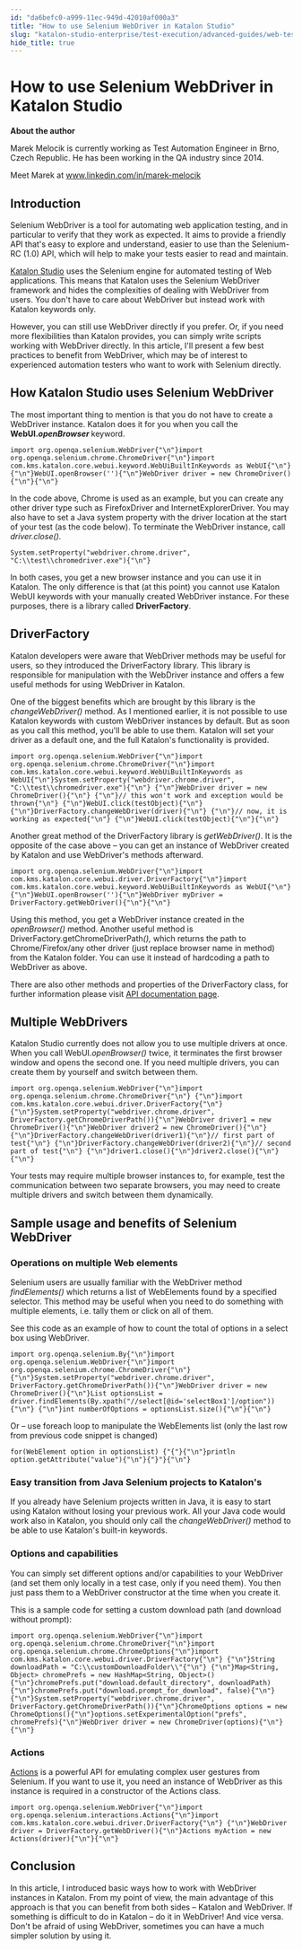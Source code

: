 ```yaml
---
id: "da6befc0-a999-11ec-949d-42010af000a3"
title: "How to use Selenium WebDriver in Katalon Studio"
slug: "katalon-studio-enterprise/test-execution/advanced-guides/web-testing/how-to-use-selenium-webdriver-in-katalon-studio"
hide_title: true
---
```

    

# <a id="id" class="anchor_top_offset"/><a id="ariaid-title1" class="anchor_top_offset"/>How to use Selenium WebDriver in Katalon Studio

    
      
<p xmlns="http://www.w3.org/1999/xhtml" className="p">   <strong className="ph b">About the author</strong> </p> 
      
<p xmlns="http://www.w3.org/1999/xhtml" className="p">Marek Melocik is currently working as Test Automation Engineer   in Brno, Czech Republic. He has been working in the QA industry   since 2014.</p> 
      
<p xmlns="http://www.w3.org/1999/xhtml" className="p">Meet Marek at <a className="xref j-external-link" href="http://www.linkedin.com/in/marek-melocik" target="_blank">www.linkedin.com/in/marek-melocik</a> </p> 
    
  
    

## <a id="id_1" class="anchor_top_offset"/>Introduction

    
      
<p xmlns="http://www.w3.org/1999/xhtml" className="p">Selenium WebDriver is a tool for automating web application   testing, and in particular to verify that they work as expected. It   aims to provide a friendly API that's easy to explore and   understand, easier to use than the Selenium-RC (1.0) API, which   will help to make your tests easier to read and maintain.</p> 
      
<p xmlns="http://www.w3.org/1999/xhtml" className="p">   <a className="xref j-external-link" href="https://www.katalon.com/" target="_blank">Katalon Studio</a> uses the   Selenium engine for automated testing of Web applications. This   means that Katalon uses the Selenium WebDriver framework and hides   the complexities of dealing with WebDriver from users. You don't   have to care about WebDriver but instead work with Katalon keywords   only.</p> 
      
<p xmlns="http://www.w3.org/1999/xhtml" className="p">However, you can still use WebDriver directly if you prefer. Or,   if you need more flexibilities than Katalon provides, you can   simply write scripts working with WebDriver directly. In this   article, I'll present a few best practices to benefit from   WebDriver, which may be of interest to experienced automation   testers who want to work with  Selenium directly.</p> 
    
  

## <a id="id_2" class="anchor_top_offset"/>How Katalon Studio uses Selenium WebDriver

<p xmlns="http://www.w3.org/1999/xhtml" className="p">The most important thing to mention is that you do not have to   create a WebDriver instance. Katalon does it for you when you call   the <strong className="ph b">WebUI.<em className="ph i">openBrowser</em>   </strong> keyword.</p> 
<pre xmlns="http://www.w3.org/1999/xhtml" className="pre codeblock"><code>import org.openqa.selenium.WebDriver{"\n"}import org.openqa.selenium.chrome.ChromeDriver{"\n"}import com.kms.katalon.core.webui.keyword.WebUiBuiltInKeywords as WebUI{"\n"} {"\n"}WebUI.openBrowser(''){"\n"}WebDriver driver = new ChromeDriver(){"\n"}{"\n"}</code></pre> 
<p xmlns="http://www.w3.org/1999/xhtml" className="p">In the code above, Chrome is used as an example, but you can   create any other driver type such as FirefoxDriver and   InternetExplorerDriver. You may also have to set a Java system   property with the driver location at the start of your test    (as the code below). To terminate the WebDriver instance, call   <em className="ph i">driver.close().</em> </p> 
<pre xmlns="http://www.w3.org/1999/xhtml" className="pre codeblock"><code>System.setProperty("webdriver.chrome.driver", "C:\\test\\chromedriver.exe"){"\n"}</code></pre> 
<p xmlns="http://www.w3.org/1999/xhtml" className="p">In both cases, you get a new browser instance and you can use it   in Katalon. The only difference is that (at this point) you cannot   use Katalon WebUI keywords with your manually created WebDriver   instance. For these purposes, there is a library called   <strong className="ph b">DriverFactory</strong>.</p> 
    

## <a id="id_3" class="anchor_top_offset"/>DriverFactory

    
      
<p xmlns="http://www.w3.org/1999/xhtml" className="p">Katalon developers were aware that WebDriver methods may be   useful for users, so they introduced the DriverFactory library.   This library is responsible for manipulation with the WebDriver   instance and offers a few useful methods for using WebDriver in   Katalon.</p> 
      
<p xmlns="http://www.w3.org/1999/xhtml" className="p">One of the biggest benefits which are brought by this library is   the <em className="ph i">changeWebDriver()</em> method. As I mentioned earlier, it   is not possible to use Katalon keywords with custom WebDriver   instances by default. But as soon as you call this method, you'll   be able to use them. Katalon will set your driver as a default one,   and the full Katalon's functionality is provided.</p> 
              
<pre xmlns="http://www.w3.org/1999/xhtml" className="pre codeblock"><code>import org.openqa.selenium.WebDriver{"\n"}import org.openqa.selenium.chrome.ChromeDriver{"\n"}import com.kms.katalon.core.webui.keyword.WebUiBuiltInKeywords as WebUI{"\n"}System.setProperty("webdriver.chrome.driver", "C:\\test\\chromedriver.exe"){"\n"} {"\n"}WebDriver driver = new ChromeDriver(){"\n"} {"\n"}// this won't work and exception would be thrown{"\n"} {"\n"}WebUI.click(testObject){"\n"} {"\n"}DriverFactory.changeWebDriver(driver){"\n"} {"\n"}// now, it is working as expected{"\n"} {"\n"}WebUI.click(testObject){"\n"}{"\n"}</code></pre> 
            
<p xmlns="http://www.w3.org/1999/xhtml" className="p">Another great method of the DriverFactory library is   <em className="ph i">getWebDriver()</em>. It is the opposite of the case above   – you can get an instance of WebDriver created by Katalon and   use WebDriver's methods afterward.</p> 
              
<pre xmlns="http://www.w3.org/1999/xhtml" className="pre codeblock"><code>import org.openqa.selenium.WebDriver{"\n"}import com.kms.katalon.core.webui.driver.DriverFactory{"\n"}import com.kms.katalon.core.webui.keyword.WebUiBuiltInKeywords as WebUI{"\n"} {"\n"}WebUI.openBrowser(''){"\n"}WebDriver myDriver = DriverFactory.getWebDriver(){"\n"}{"\n"}</code></pre> 
            
<p xmlns="http://www.w3.org/1999/xhtml" className="p">Using this method, you get a WebDriver instance created in the   <em className="ph i">openBrowser()</em> method. Another useful method is   DriverFactory.getChromeDriverPath<em className="ph i">(),</em> which returns the   path to Chrome/Firefox/any other driver (just replace browser name   in method) from the Katalon folder. You can use it instead of   hardcoding a path to WebDriver as above.</p> 
      
<p xmlns="http://www.w3.org/1999/xhtml" className="p">There are also other methods and properties of the DriverFactory   class, for further information please visit <a className="xref j-external-link" href="https://api-docs.katalon.com/com/kms/katalon/core/webui/driver/DriverFactory.html rel=" target="_blank">API     documentation page</a>.</p> 
    
  
    

## <a id="id_4" class="anchor_top_offset"/>Multiple WebDrivers

    
      
<p xmlns="http://www.w3.org/1999/xhtml" className="p">Katalon Studio currently does not allow you to use multiple   drivers at once. When you call WebUI.<em className="ph i">openBrowser()</em> twice,   it terminates the first browser window and opens the second one. If   you need multiple drivers, you can create them by yourself and   switch between them.</p> 
              
<pre xmlns="http://www.w3.org/1999/xhtml" className="pre codeblock"><code>import org.openqa.selenium.WebDriver{"\n"}import org.openqa.selenium.chrome.ChromeDriver{"\n"} {"\n"}import com.kms.katalon.core.webui.driver.DriverFactory{"\n"} {"\n"}System.setProperty("webdriver.chrome.driver", DriverFactory.getChromeDriverPath()){"\n"}WebDriver driver1 = new ChromeDriver(){"\n"}WebDriver driver2 = new ChromeDriver(){"\n"} {"\n"}DriverFactory.changeWebDriver(driver1){"\n"}// first part of test{"\n"} {"\n"}DriverFactory.changeWebDriver(driver2){"\n"}// second part of test{"\n"} {"\n"}driver1.close(){"\n"}driver2.close(){"\n"}{"\n"}</code></pre> 
            
<p xmlns="http://www.w3.org/1999/xhtml" className="p">Your tests may require multiple browser instances to, for   example, test the communication between two separate browsers, you   may need to create multiple drivers and switch between them   dynamically.</p> 
    
  
    

## <a id="id_5" class="anchor_top_offset"/>Sample usage and benefits of Selenium WebDriver

    
                  

### <a id="id_6" class="anchor_top_offset"/>Operations on multiple Web elements

<p xmlns="http://www.w3.org/1999/xhtml" className="p">Selenium users are usually familiar with the WebDriver method   <em className="ph i">findElements()</em> which returns a list of WebElements found   by a specified selector. This method may be useful when you need to   do something with multiple elements, i.e. tally them or click on   all of them.</p> 
<p xmlns="http://www.w3.org/1999/xhtml" className="p">See this code as an example of how to count the total of options   in a select box using WebDriver.</p> 
<pre xmlns="http://www.w3.org/1999/xhtml" className="pre codeblock"><code>import org.openqa.selenium.By{"\n"}import org.openqa.selenium.WebDriver{"\n"}import org.openqa.selenium.chrome.ChromeDriver{"\n"} {"\n"}System.setProperty("webdriver.chrome.driver", DriverFactory.getChromeDriverPath()){"\n"}WebDriver driver = new ChromeDriver(){"\n"}List optionsList = driver.findElements(By.xpath("//select[@id='selectBox1']/option")){"\n"} {"\n"}int numberOfOptions = optionsList.size(){"\n"}{"\n"}</code></pre> 
<p xmlns="http://www.w3.org/1999/xhtml" className="p">Or – use foreach loop to manipulate the WebElements list   (only the last row from previous code snippet is changed)</p> 
<pre xmlns="http://www.w3.org/1999/xhtml" className="pre codeblock"><code>for(WebElement option in optionsList) {"{"}{"\n"}println option.getAttribute("value"){"\n"}{"}"}{"\n"}</code></pre> 
      

### <a id="id_7" class="anchor_top_offset"/>Easy transition from Java Selenium projects to Katalon's

      
        
<p xmlns="http://www.w3.org/1999/xhtml" className="p">If you already have Selenium projects written in Java, it is   easy to start using Katalon without losing your previous work. All   your Java code would work also in Katalon, you should only call the   <em className="ph i">changeWebDriver()</em> method to be able to use Katalon's   built-in keywords.</p> 
      
    
      

### <a id="id_8" class="anchor_top_offset"/>Options and capabilities

      
        
<p xmlns="http://www.w3.org/1999/xhtml" className="p">You can simply set different options and/or capabilities to your   WebDriver (and set them only locally in a test case, only if you   need them). You then just pass them to a WebDriver constructor at   the time when you create it.</p> 
        
<p xmlns="http://www.w3.org/1999/xhtml" className="p">This is a sample code for setting a custom download path (and   download without prompt):</p> 
                  
<pre xmlns="http://www.w3.org/1999/xhtml" className="pre codeblock"><code>import org.openqa.selenium.WebDriver{"\n"}import org.openqa.selenium.chrome.ChromeDriver{"\n"}import org.openqa.selenium.chrome.ChromeOptions{"\n"}import com.kms.katalon.core.webui.driver.DriverFactory{"\n"} {"\n"}String downloadPath = "C:\\customDownloadFolder\\"{"\n"} {"\n"}Map&lt;String, Object&gt; chromePrefs = new HashMap&lt;String, Object&gt;(){"\n"}chromePrefs.put("download.default_directory", downloadPath){"\n"}chromePrefs.put("download.prompt_for_download", false){"\n"} {"\n"}System.setProperty("webdriver.chrome.driver", DriverFactory.getChromeDriverPath()){"\n"}ChromeOptions options = new ChromeOptions(){"\n"}options.setExperimentalOption("prefs", chromePrefs){"\n"}WebDriver driver = new ChromeDriver(options){"\n"}{"\n"}</code></pre> 
              
    
      

### <a id="id_9" class="anchor_top_offset"/>Actions

      
        
<p xmlns="http://www.w3.org/1999/xhtml" className="p">   <a className="xref j-external-link" href="https://seleniumhq.github.io/selenium/docs/api/java/org/openqa/selenium/interactions/Actions.html rel=" target="_blank">Actions</a>   is a powerful API for emulating complex user gestures from   Selenium. If you want to use it, you need an instance of WebDriver   as this instance is required in a constructor of the Actions   class.</p> 
                  
<pre xmlns="http://www.w3.org/1999/xhtml" className="pre codeblock"><code>import org.openqa.selenium.WebDriver{"\n"}import org.openqa.selenium.interactions.Actions{"\n"}import com.kms.katalon.core.webui.driver.DriverFactory{"\n"} {"\n"}WebDriver driver = DriverFactory.getWebDriver(){"\n"}Actions myAction = new Actions(driver){"\n"}{"\n"}</code></pre> 
              
    
    

## <a id="id_10" class="anchor_top_offset"/>Conclusion

    
      
<p xmlns="http://www.w3.org/1999/xhtml" className="p">In this article, I introduced basic ways how to work with   WebDriver instances in Katalon. From my point of view, the main   advantage of this approach is that you can benefit from both sides   – Katalon and WebDriver. If something is difficult to do in   Katalon – do it in WebDriver! And vice versa. Don't be afraid   of using WebDriver, sometimes you can have a much simpler solution   by using it.</p> 
    
  
